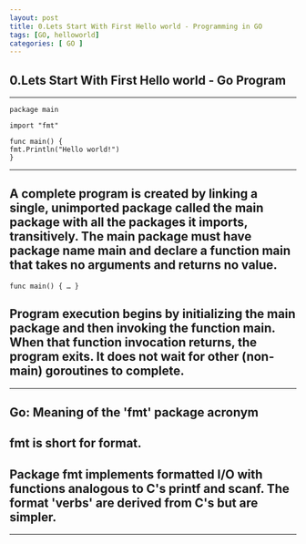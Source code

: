 ```yaml
---
layout: post
title: 0.Lets Start With First Hello world - Programming in GO
tags: [GO, helloworld]
categories: [ GO ]
---
```


## 0.Lets Start With First Hello world - Go Program



-----



    package main

    import "fmt"

    func main() {
	fmt.Println("Hello world!")
    }
    
----
## A complete program is created by linking a single, unimported package called the main package with all the packages it imports, transitively. The main package must have package name main and declare a function main that takes no arguments and returns no value.

    func main() { … }

## Program execution begins by initializing the main package and then invoking the function main. When that function invocation returns, the program exits. It does not wait for other (non-main) goroutines to complete.



-----


## Go: Meaning of the 'fmt' package acronym

## fmt is short for format. 

## Package fmt implements formatted I/O with functions analogous to C's printf and scanf. The format 'verbs' are derived from C's but are simpler.
-----

